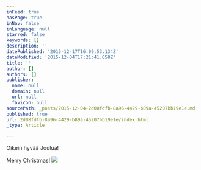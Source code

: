 ```yaml
---
inFeed: true
hasPage: true
inNav: false
inLanguage: null
starred: false
keywords: []
description: ''
datePublished: '2015-12-17T16:09:53.134Z'
dateModified: '2015-12-04T17:21:41.058Z'
title: ''
author: []
authors: []
publisher:
  name: null
  domain: null
  url: null
  favicon: null
sourcePath: _posts/2015-12-04-2d08fdfb-8a96-4429-b89a-45207bb19e1e.md
published: true
url: 2d08fdfb-8a96-4429-b89a-45207bb19e1e/index.html
_type: Article

---
```

Oikein hyvää Joulua!

Merry Christmas!
![](https://the-grid-user-content.s3-us-west-2.amazonaws.com/63ba042b-dcf8-4495-9271-a0c9b485d2d9.jpg)